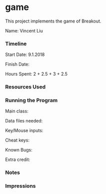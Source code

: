 game
====

This project implements the game of Breakout.

Name: Vincent Liu

### Timeline

Start Date: 9.1.2018

Finish Date: 

Hours Spent: 2 + 2.5 + 3 + 2.5

### Resources Used


### Running the Program

Main class:

Data files needed: 

Key/Mouse inputs:

Cheat keys:

Known Bugs:

Extra credit:


### Notes


### Impressions


